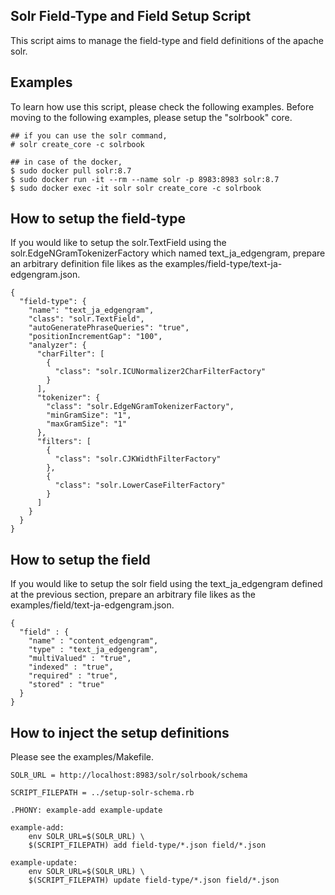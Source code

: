 Solr Field-Type and Field Setup Script
--------------------------------------

This script aims to manage the field-type and field definitions of the apache solr.

Examples
--------

To learn how use this script, please check the following examples.
Before moving to the following examples, please setup the "solrbook" core.

```
## if you can use the solr command,
# solr create_core -c solrbook

## in case of the docker,
$ sudo docker pull solr:8.7
$ sudo docker run -it --rm --name solr -p 8983:8983 solr:8.7
$ sudo docker exec -it solr solr create_core -c solrbook
```

## How to setup the field-type

If you would like to setup the solr.TextField using the solr.EdgeNGramTokenizerFactory which named text_ja_edgengram,
prepare an arbitrary definition file likes as the examples/field-type/text-ja-edgengram.json.

```
{
  "field-type": {
    "name": "text_ja_edgengram",
    "class": "solr.TextField",
    "autoGeneratePhraseQueries": "true",
    "positionIncrementGap": "100",
    "analyzer": {
      "charFilter": [
        {
          "class": "solr.ICUNormalizer2CharFilterFactory"
        }
      ],
      "tokenizer": {
        "class": "solr.EdgeNGramTokenizerFactory",
        "minGramSize": "1",
        "maxGramSize": "1"
      },
      "filters": [
        {
          "class": "solr.CJKWidthFilterFactory"
        },
        {
          "class": "solr.LowerCaseFilterFactory"
        }
      ]
    }
  }
}

```

## How to setup the field

If you would like to setup the solr field using the text_ja_edgengram defined at the previous section,
prepare an arbitrary file likes as the examples/field/text-ja-edgengram.json.

```
{
  "field" : {
    "name" : "content_edgengram",
    "type" : "text_ja_edgengram",
    "multiValued" : "true",
    "indexed" : "true",
    "required" : "true",
    "stored" : "true"
  }
}

```

## How to inject the setup definitions

Please see the examples/Makefile.

```
SOLR_URL = http://localhost:8983/solr/solrbook/schema

SCRIPT_FILEPATH = ../setup-solr-schema.rb

.PHONY: example-add example-update

example-add:
	env SOLR_URL=$(SOLR_URL) \
	$(SCRIPT_FILEPATH) add field-type/*.json field/*.json

example-update:
	env SOLR_URL=$(SOLR_URL) \
	$(SCRIPT_FILEPATH) update field-type/*.json field/*.json
```

